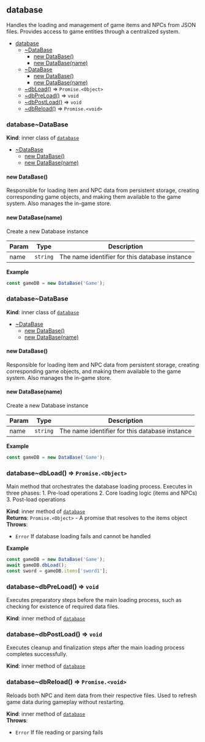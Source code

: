 <a name="module_database"></a>

## database
Handles the loading and management of game items and NPCs from JSON files.
             Provides access to game entities through a centralized system.


* [database](#module_database)
    * [~DataBase](#module_database..DataBase)
        * [new DataBase()](#new_module_database..DataBase_new)
        * [new DataBase(name)](#new_module_database..DataBase_new)
    * [~DataBase](#module_database..DataBase)
        * [new DataBase()](#new_module_database..DataBase_new)
        * [new DataBase(name)](#new_module_database..DataBase_new)
    * [~dbLoad()](#module_database..dbLoad) ⇒ <code>Promise.&lt;Object&gt;</code>
    * [~dbPreLoad()](#module_database..dbPreLoad) ⇒ <code>void</code>
    * [~dbPostLoad()](#module_database..dbPostLoad) ⇒ <code>void</code>
    * [~dbReload()](#module_database..dbReload) ⇒ <code>Promise.&lt;void&gt;</code>

<a name="module_database..DataBase"></a>

### database~DataBase
**Kind**: inner class of [<code>database</code>](#module_database)  

* [~DataBase](#module_database..DataBase)
    * [new DataBase()](#new_module_database..DataBase_new)
    * [new DataBase(name)](#new_module_database..DataBase_new)

<a name="new_module_database..DataBase_new"></a>

#### new DataBase()
Responsible for loading item and NPC data from persistent storage,
             creating corresponding game objects, and making them available
             to the game system. Also manages the in-game store.

<a name="new_module_database..DataBase_new"></a>

#### new DataBase(name)
Create a new Database instance


| Param | Type | Description |
| --- | --- | --- |
| name | <code>string</code> | The name identifier for this database instance |

**Example**  
```js
const gameDB = new DataBase('Game');
```
<a name="module_database..DataBase"></a>

### database~DataBase
**Kind**: inner class of [<code>database</code>](#module_database)  

* [~DataBase](#module_database..DataBase)
    * [new DataBase()](#new_module_database..DataBase_new)
    * [new DataBase(name)](#new_module_database..DataBase_new)

<a name="new_module_database..DataBase_new"></a>

#### new DataBase()
Responsible for loading item and NPC data from persistent storage,
             creating corresponding game objects, and making them available
             to the game system. Also manages the in-game store.

<a name="new_module_database..DataBase_new"></a>

#### new DataBase(name)
Create a new Database instance


| Param | Type | Description |
| --- | --- | --- |
| name | <code>string</code> | The name identifier for this database instance |

**Example**  
```js
const gameDB = new DataBase('Game');
```
<a name="module_database..dbLoad"></a>

### database~dbLoad() ⇒ <code>Promise.&lt;Object&gt;</code>
Main method that orchestrates the database loading process.
             Executes in three phases:
             1. Pre-load operations
             2. Core loading logic (items and NPCs)
             3. Post-load operations

**Kind**: inner method of [<code>database</code>](#module_database)  
**Returns**: <code>Promise.&lt;Object&gt;</code> - A promise that resolves to the items object  
**Throws**:

- <code>Error</code> If database loading fails and cannot be handled

**Example**  
```js
const gameDB = new DataBase('Game');
await gameDB.dbLoad();
const sword = gameDB.items['sword1'];
```
<a name="module_database..dbPreLoad"></a>

### database~dbPreLoad() ⇒ <code>void</code>
Executes preparatory steps before the main loading process,
             such as checking for existence of required data files.

**Kind**: inner method of [<code>database</code>](#module_database)  
<a name="module_database..dbPostLoad"></a>

### database~dbPostLoad() ⇒ <code>void</code>
Executes cleanup and finalization steps after the main
             loading process completes successfully.

**Kind**: inner method of [<code>database</code>](#module_database)  
<a name="module_database..dbReload"></a>

### database~dbReload() ⇒ <code>Promise.&lt;void&gt;</code>
Reloads both NPC and item data from their respective files.
             Used to refresh game data during gameplay without restarting.

**Kind**: inner method of [<code>database</code>](#module_database)  
**Throws**:

- <code>Error</code> If file reading or parsing fails

